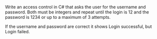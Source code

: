 Write an access control in C# that asks the user for the username and password. Both must be integers and repeat until the login is 12 and the password is 1234 or up to a maximum of 3 attempts.

If the username and password are correct it shows Login successful, but Login failed.
